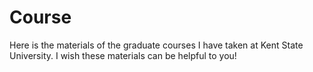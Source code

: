 # Course

Here is the materials of the graduate courses I have taken at Kent State University. I wish these materials can be helpful to you!

